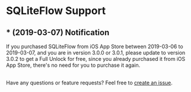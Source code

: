 # SQLiteFlow Support

## * (2019-03-07) Notification
If you purchased SQLiteFlow from iOS App Store between 2019-03-06 to 2019-03-07, and you are in version 3.0.0 or 3.0.1, please update to version 3.0.2 to get a Full Unlock for free, since you already purchased it from iOS App Store, there's no need for you to purchase it again.
<br/>
<br/>

Have any questions or feature requests? Feel free to [create an issue](https://github.com/SQLiteFlow/SQLiteFlow-Issues/issues).
